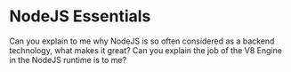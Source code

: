 # NodeJS Essentials

Can you explain to me why NodeJS is so often considered as a backend technology, what makes it great?
Can you explain the job of the V8 Engine in the NodeJS runtime is to me?